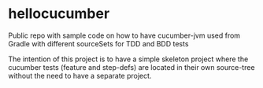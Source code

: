 # hellocucumber
Public repo with sample code on how to have cucumber-jvm used from Gradle with different sourceSets for TDD and BDD tests

The intention of this project is to have a simple skeleton project where the cucumber tests (feature and step-defs) are located in their own source-tree without the need to have a separate project.